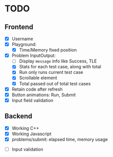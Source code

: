 # TODO

## Frontend

- [x] Username
- [x] Playground:
  - [x] Time/Memory fixed position
- [x] Problem InputOutput:
  - [ ] Display `message` info like Success, TLE
  - [x] Stats for each test case, along with total
  - [x] Run only runs current test case
  - [x] Scrollable element
  - [x] Total passed out of total test cases
- [x] Retain code after refresh
- [x] Button animations: Run, Submit
- [x] Input field validation

## Backend

- [x] Working C++
- [x] Working Javascript
- [x] problems/submit: elapsed time, memory usage
<!-- - [ ] problems/run: all test cases + custom case -->
- [ ] Input validation

